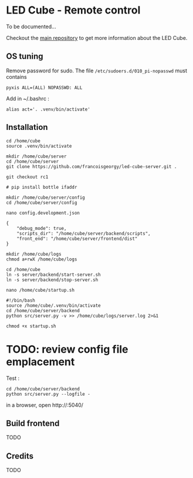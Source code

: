 LED Cube - Remote control
=========================

To be documented...

Checkout the [main repository](https://github.com/francoisgeorgy/led-cube) to get more information about the LED Cube.

## OS tuning

Remove password for sudo. The file `/etc/sudoers.d/010_pi-nopasswd` must contains 
    
    pyxis ALL=(ALL) NOPASSWD: ALL

Add in ~/.bashrc : 

    alias act='. .venv/bin/activate'

## Installation

    cd /home/cube
    source .venv/bin/activate

    mkdir /home/cube/server
    cd /home/cube/server
    git clone https://github.com/francoisgeorgy/led-cube-server.git .

    git checkout rc1
    
    # pip install bottle ifaddr    

    mkdir /home/cube/server/config
    cd /home/cube/server/config

    nano config.development.json

```
{
    "debug_mode": true,
    "scripts_dir": "/home/cube/server/backend/scripts",
    "front_end": "/home/cube/server/frontend/dist"
}
```

    mkdir /home/cube/logs
    chmod a+rwX /home/cube/logs

    cd /home/cube
    ln -s server/backend/start-server.sh
    ln -s server/backend/stop-server.sh

    nano /home/cube/startup.sh

```
#!/bin/bash
source /home/cube/.venv/bin/activate
cd /home/cube/server/backend
python src/server.py -v >> /home/cube/logs/server.log 2>&1
```
    
    chmod +x startup.sh    

# TODO: review config file emplacement


Test : 

    cd /home/cube/server/backend
    python src/server.py --logfile -

in a browser, open http://<cube-ip-address>:5040/  








## Build frontend

TODO

## Credits

TODO



